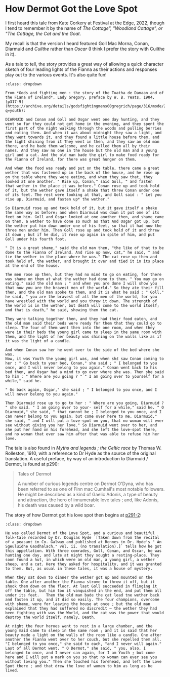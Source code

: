 # How Dermot Got the Love Spot

I first heard this tale from Kate Corkery at Festival at the Edge, 2022, though I tend to remember it by the name of *The Cottage", "Woodland Cottage", or "The Cottage, the Cat and the Goat*.

My recall is that the version I heard featured Goll Mac Morna, Conan, Diarmuid and *Cuilthe* rather than *Oscar* (I think I prefer the story with Cuilthe in it).

As a tale to tell, the story provides a great way of allowing a quick character sketch of four leading lights of the Fianna as their actions and responses play out to the various events. It's also quite fun!

```{admonition} How Diarmuid Got His Love Spot, Lady Gregory, 1904
:class: dropdown

From *Gods and fighting men : the story of the Tuatha de Danaan and of the Fiana of Ireland*, Lady Gregory, preface by W. B. Yeats, 1904, [p317-9](https://archive.org/details/godsfightingmens00gregrich/page/316/mode/2up?q=youth):

DIARMUID and Conan and Goll and Osgar went one day hunting, and they went so far they could not get home in the evening, and they spent the first part of the night walking through the woods and pulling berries and eating them. And when it was about midnight they saw a light, and they went towards it, and they found a little house before them, and the light shining from it They went in then, and they saw an old man there, and he bade them welcome, and he called them all by their names. And they saw no one in the house but the old man and a young girl and a cat. And the old man bade the girl to make food ready for the Fianna of Ireland, for there was great hunger on them.

And when the food was ready and put on the table, there came a great wether that was fastened up in the back of the house, and he rose up on the table where they were eating, and when they saw that, they looked at one another. " Rise up, Conan," said Goll, " and fasten  that wether in the place it was before." Conan rose up and took hold of it, but the wether gave itself a shake that threw Conan under one of its feet. The rest were looking at that, and Goll said : " Let you rise up, Diarmuid, and fasten up* the wether." 

So Diarmuid rose up and took hold of it, but it gave itself a shake the same way as before; and when Diarmuid was down it put one of its feet on him. Goll and Osgar looked at one another then, and shame came on them, a wether to have done so much as that And Osgar got up, but the wether put him down under one of his feet, so that it had now the three men under him. Then Goll rose up and took hold of it and threw it down ; but if he did, it rose up again in spite of him, and put Goll under his fourth foot.

" It is a great shame," said the old man then, "the like of that to be done to the Fianna of Ireland. And rise up now, cat," he said, " and tie the wether in the place where he was." The cat rose up then and took hold of, the wether, and brought it over and tied it in its place at the end of the house.

The men rose up then, but they had no mind to go on eating, for there was shame on them at what the wether had done to them. " You may go on eating," said the old man ; " and when you are done I will show you that now you are the bravest men of the world." So they ate their fill then, and the old man spoke to them, and it is what he said : " Goll," he said, " you are the bravest of all the men of the world, for you have wrestled with the world and you threw it down. The strength of the world is in the wether, but death will come to the world itself; and that is death," he said, showing them the cat.

They were talking together then, and they had their food eaten, and the old man said their beds were ready for them that they could go to sleep. The four of them went then into the one room, and when they were in their beds the young girl came to sleep in the same room with them, and the light of her beauty was shining on the walls like as if it was the light of a candle.

And when Conan saw her he went over to the side of the bed where she was.
Now, it was Youth the young girl was, and when sh£ saw Conan coming to her : " Go back to your bed, Conan," she said ; " I belonged to you once, and I will never belong to you again." Conan went back to his bed then, and Osgar had a mind to go over where she was. Then she said to him : " Where are you going ? " " I am going over to yourself for a while," said he.

" Go back again, Osgar," she said ; " I belonged to you once, and I will never belong to you again."

Then Diarmuid rose up to go to her : " Where are you going, Diarmuid ? " she said. " I am going over to your- self for a while," said he. " O Diarmuid," she said, " that cannot be ; I belonged to you once, and I can never belong to you again; but come over here to me, Diarmuid," she said, " and I will put a love-spot on you, that no woman will ever see without giving you her love." So Diarmuid went over to her, and she put her hand on his forehead, and she left the love-spot there, and no woman that ever saw him after that was able to refuse him her love.

```

The tale is also found in *Myths and legends ; the Celtic race* by Thomas W. Rolleston, 1910, with a reference to Dr Hyde as the source of the original translation. A useful preface, by way of an introduction to Diarmuid / Dermot, is found at p290:

> Tales of Dermot
>
> A number of curious legends centre on Dermot O'Dyna, who has been referred to as one of Finn mac Cumhail's most notable followers. He might be described as a kind of Gaelic Adonis, a type of beauty and attraction, the hero of innumerable love tales ; and, like Adonis, his death was caused by a wild boar.

The story of how Dermot got his love spot then begins at [p291-2](https://archive.org/details/mythslegendscelt00roll/page/290/mode/2up):

```{admonition} How Dermot Got the Love Spot, Rolleston, 1910
:class: dropdown

He was called Dermot of the Love Spot, and a curious and beautiful folk-tale recorded by Dr. Douglas Hyde `[Taken down from the recital of a peasant in Co. Galway and published at Rennes in Dr. Hyde's " An Sgeuluidhe Gaodhalach," vol. ii. (no translation).]` tells how he got this appellation. With three comrades, Goll, Conan, and Oscar, he was hunting one day, and late at night they sought a resting-place. They soon found a hut, in which were an old man, a young girl, a wether sheep, and a cat. Here they asked for hospitality, and it was granted to them. But, as usual in these tales, it was a house of mystery.

When they sat down to dinner the wether got up and mounted on the table. One after another the Fianna strove to throw it off, but it shook them down on the floor. At last Goll succeeded in flinging it off the table, but him too it vanquished in the end, and put them all under its feet.   Then the old man bade the cat lead tne wether back and fasten it up, and it did so easily. The four champions, overcome with shame, were for leaving the house at once ; but the old man explained that they had suffered no discredit — the wether they had been fighting with was the World, and the cat was the power that would destroy the world itself, namely, Death.

At night the four heroes went to rest in a large chamber, and the young maid came to sleep in the same room ; and it is said that her beauty made a light on the walls of the room like a candle. One after another the Fianna went over to her couch, but she repelled them all. "I belonged to you once," she said to each, "and I never will again." Last of all Dermot went. " O Dermot," she said, " you, also, I belonged to once, and I never can again, for I am Youth ; but come here and I will put a mark on you so that no woman can ever see you without loving you." Then she touched his forehead, and left the Love Spot there ; and that drew the love of women to him as long as he lived.
```
